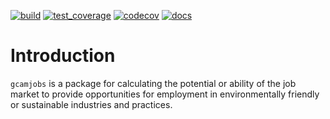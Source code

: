 <!-- badges: start -->
[![build](https://github.com/JGCRI/rtemplate/workflows/build/badge.svg)](https://github.com/JGCRI/rtemplate/workflows/build/badge.svg?branch=main)
[![test_coverage](https://github.com/JGCRI/rtemplate/actions/workflows/test_coverage.yml/badge.svg?branch=main)](https://github.com/JGCRI/rtemplate/actions/workflows/test_coverage.yml)
[![codecov](https://codecov.io/gh/JGCRI/rtemplate/branch/main/graph/badge.svg?token=XQ913U4IYM)](https://codecov.io/gh/JGCRI/rtemplate)
[![docs](https://github.com/JGCRI/rtemplate/actions/workflows/docs.yaml/badge.svg?branch=main)](https://github.com/JGCRI/rtemplate/actions/workflows/docs.yaml)
<!-- badges: end -->


# Introduction

`gcamjobs` is a package for calculating the potential or ability of the job market to provide opportunities for employment in environmentally friendly or sustainable industries and practices.




  
